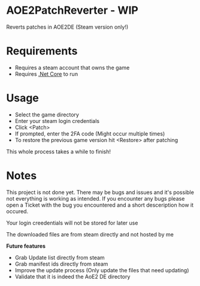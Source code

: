 # AOE2PatchReverter - WIP

Reverts patches in AOE2DE (Steam version only!)  

# Requirements

- Requires a steam account that owns the game
- Requires [.Net Core](https://dotnet.microsoft.com/download/dotnet-core/) to run

# Usage
- Select the game directory
- Enter your steam login credentials
- Click \<Patch>
- If prompted, enter the 2FA code (Might occur multiple times)
- To restore the previous game version hit \<Restore> after patching

This whole process takes a while to finish!

# Notes
This project is not done yet. There may be bugs and issues and it's possible not everything is working as intended. If you encounter any bugs please open a Ticket with the bug you encountered and a short desceription how it occured.

Your login creedentials will not be stored for later use

The downloaded files are from steam directly and not hosted by me

**Future features**
- Grab Update list directly from steam
- Grab manifest ids directly from steam
- Improve the update process (Only update the files that need updating)
- Validate that it is indeed the AoE2 DE directory
